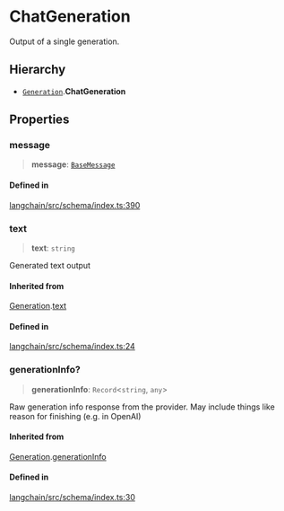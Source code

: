 ChatGeneration
==============

Output of a single generation.

Hierarchy[](#hierarchy "Direct link to Hierarchy")
---------------------------------------------------

*   [`Generation`](/docs/api/schema/interfaces/Generation).**ChatGeneration**

Properties[](#properties "Direct link to Properties")
------------------------------------------------------

### message[](#message "Direct link to message")

> **message**: [`BaseMessage`](/docs/api/schema/classes/BaseMessage)

#### Defined in[](#defined-in "Direct link to Defined in")

[langchain/src/schema/index.ts:390](https://github.com/hwchase17/langchainjs/blob/1c1274d/langchain/src/schema/index.ts#L390)

### text[](#text "Direct link to text")

> **text**: `string`

Generated text output

#### Inherited from[](#inherited-from "Direct link to Inherited from")

[Generation](/docs/api/schema/interfaces/Generation).[text](/docs/api/schema/interfaces/Generation#text)

#### Defined in[](#defined-in-1 "Direct link to Defined in")

[langchain/src/schema/index.ts:24](https://github.com/hwchase17/langchainjs/blob/1c1274d/langchain/src/schema/index.ts#L24)

### generationInfo?[](#generationinfo "Direct link to generationInfo?")

> **generationInfo**: `Record`<`string`, `any`\>

Raw generation info response from the provider. May include things like reason for finishing (e.g. in OpenAI)

#### Inherited from[](#inherited-from-1 "Direct link to Inherited from")

[Generation](/docs/api/schema/interfaces/Generation).[generationInfo](/docs/api/schema/interfaces/Generation#generationinfo)

#### Defined in[](#defined-in-2 "Direct link to Defined in")

[langchain/src/schema/index.ts:30](https://github.com/hwchase17/langchainjs/blob/1c1274d/langchain/src/schema/index.ts#L30)